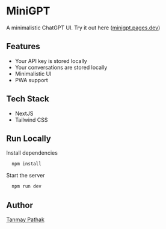 # MiniGPT

A minimalistic ChatGPT UI. Try it out here ([minigpt.pages.dev](https://minigpt.pages.dev))

## Features

- Your API key is stored locally
- Your conversations are stored locally
- Minimalistic UI
- PWA support

## Tech Stack

- NextJS
- Tailwind CSS

## Run Locally

Install dependencies

```bash
  npm install
```

Start the server

```bash
  npm run dev
```

## Author

[Tanmay Pathak](https://tanmaypathak.com)

